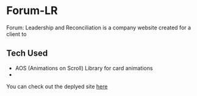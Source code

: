 # Forum-LR

Forum: Leadership and Reconciliation is a company website created for a client to 

## Tech Used 
* AOS (Animations on Scroll) Library for card animations
* 


You can check out the deplyed site [here](https://forumlr.herokuapp.com/)